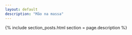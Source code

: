 ```yaml
---
layout: default
description: "Mão na massa"
---
```

{% include section_posts.html section = page.description %}
